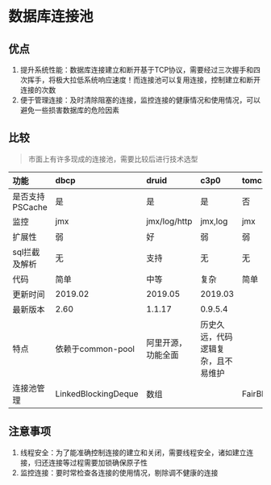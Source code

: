 # 数据库连接池

## 优点

1. 提升系统性能：数据库连接建立和断开基于TCP协议，需要经过三次握手和四次挥手，将极大拉低系统响应速度！而连接池可以复用连接，控制建立和断开连接的次数
2. 便于管理连接：及时清除阻塞的连接，监控连接的健康情况和使用情况，可以避免一些损害数据库的危险因素

## 比较

> 市面上有许多现成的连接池，需要比较后进行技术选型

| 功能            | dbcp                | druid              | c3p0                               | tomcat-jdbc       | HikariCP                           |
| :-------------- | :------------------ | :----------------- | :--------------------------------- | :---------------- | :--------------------------------- |
| 是否支持PSCache | 是                  | 是                 | 是                                 | 否                | 否                                 |
| 监控            | jmx                 | jmx/log/http       | jmx,log                            | jmx               | jmx                                |
| 扩展性          | 弱                  | 好                 | 弱                                 | 弱                | 弱                                 |
| sql拦截及解析   | 无                  | 支持               | 无                                 | 无                | 无                                 |
| 代码            | 简单                | 中等               | 复杂                               | 简单              | 简单                               |
| 更新时间        | 2019.02             | 2019.05            | 2019.03                            |                   | 2019.02                            |
| 最新版本        | 2.60                | 1.1.17             | 0.9.5.4                            |                   | 3.3.1                              |
| 特点            | 依赖于common-pool   | 阿里开源，功能全面 | 历史久远，代码逻辑复杂，且不易维护 |                   | 优化力度大，功能简单，起源于boneCP |
| 连接池管理      | LinkedBlockingDeque | 数组               |                                    | FairBlockingQueue | threadlocal+CopyOnWriteArrayList   |

## 注意事项

1. 线程安全：为了能准确控制连接的建立和关闭，需要线程安全，诸如建立连接，归还连接等过程需要加锁确保原子性
2. 监控连接：要时常检查各连接的使用情况，剔除调不健康的连接